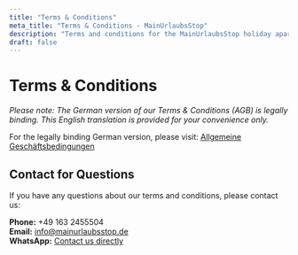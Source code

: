 ```yaml
---
title: "Terms & Conditions"
meta_title: "Terms & Conditions - MainUrlaubsStop"
description: "Terms and conditions for the MainUrlaubsStop holiday apartment"
draft: false
---
```


# Terms & Conditions

*Please note: The German version of our Terms & Conditions (AGB) is legally binding. This English translation is provided for your convenience only.*

For the legally binding German version, please visit: [Allgemeine Geschäftsbedingungen](/agb)

## Contact for Questions

If you have any questions about our terms and conditions, please contact us:

**Phone:** +49 163 2455504  
**Email:** info@mainurlaubsstop.de  
**WhatsApp:** [Contact us directly](https://api.whatsapp.com/send?phone=491632455504&text=Hello,%20I%20have%20a%20question%20about%20the%20terms%20and%20conditions)